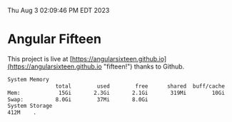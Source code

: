 Thu Aug  3 02:09:46 PM EDT 2023

# Angular Fifteen


This project is live at [https://angularsixteen.github.io](https://angularsixteen.github.io "fifteen!") thanks to Github.

```bash
System Memory
               total        used        free      shared  buff/cache   available
Mem:            15Gi       2.3Gi       2.1Gi       319Mi        10Gi        12Gi
Swap:          8.0Gi        37Mi       8.0Gi
System Storage
412M	.
```
